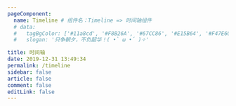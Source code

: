 ```yaml
---
pageComponent:
  name: Timeline # 组件名：Timeline => 时间轴组件
  # data:
  #   tagBgColor: ['#11a8cd', '#F8B26A', '#67CC86', '#E15B64', '#F47E60', '#849B87'] # 注意，这里定义数组建议使用中括号的形式，避免把#井号解析为注释
  #   slogan: '只争朝夕，不负韶华！( •̀ ω •́ )✧'

title: 时间轴
date: 2019-12-31 13:49:34
permalink: /timeline
sidebar: false
article: false
comment: false
editLink: false
---
```


